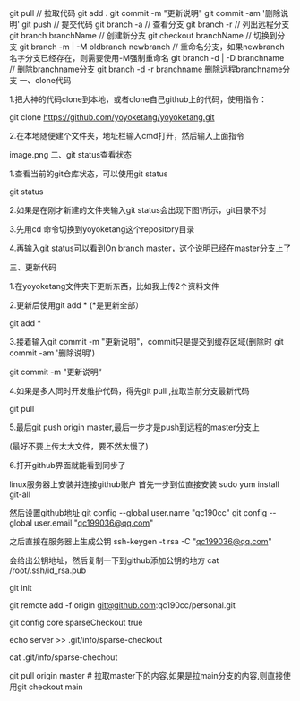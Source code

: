 git pull // 拉取代码
git add .
git commit -m "更新说明"
git commit -am '删除说明'
git push // 提交代码
git branch -a // 查看分支
git branch -r // 列出远程分支
git branch branchName // 创建新分支
git checkout branchName // 切换到分支
git branch -m | -M oldbranch newbranch  // 重命名分支，如果newbranch名字分支已经存在，则需要使用-M强制重命名
git branch -d | -D branchname // 删除branchname分支
git branch -d -r branchname 删除远程branchname分支
一、clone代码

1.把大神的代码clone到本地，或者clone自己github上的代码，使用指令：

git clone https://github.com/yoyoketang/yoyoketang.git

2.在本地随便建个文件夹，地址栏输入cmd打开，然后输入上面指令

image.png
二、git status查看状态

1.查看当前的git仓库状态，可以使用git status

git status

2.如果是在刚才新建的文件夹输入git status会出现下图1所示，git目录不对

3.先用cd 命令切换到yoyoketang这个repository目录

4.再输入git status可以看到On branch master，这个说明已经在master分支上了

三、更新代码

1.在yoyoketang文件夹下更新东西，比如我上传2个资料文件

2.更新后使用git add * (*是更新全部）

git add *

3.接着输入git commit -m "更新说明"，commit只是提交到缓存区域(删除时 git commit -am '删除说明')

git commit -m "更新说明“

4.如果是多人同时开发维护代码，得先git pull ,拉取当前分支最新代码

git pull

5.最后git push origin master,最后一步才是push到远程的master分支上

(最好不要上传太大文件，要不然太慢了)

6.打开github界面就能看到同步了


linux服务器上安装并连接github账户
首先一步到位直接安装
sudo yum install git-all

然后设置github地址
git config --global user.name "qc190cc"
git config --global user.email "qc199036@qq.com"

之后直接在服务器上生成公钥
ssh-keygen -t rsa -C "qc199036@qq.com"

会给出公钥地址，然后复制一下到github添加公钥的地方
cat /root/.ssh/id_rsa.pub


<!-- clone子目录 -->
<!-- # 1. 初始化 在本地指定文件夹内执行此命令设置为git仓库 -->
git init
<!-- # 2. 添加远程仓库地址，实现拉取remote的all objects信息-->
git remote add -f origin git@github.com:qc190cc/personal.git
<!-- # 3. 开启sparse clone, 用于控制是否允许设置pull指定文件/夹，适用于Git1.7.0以后版本 -->
git config core.sparseCheckout true
<!-- # 4. 本地目录的.git文件夹下，如果没有sparse-checkout文件则创建，在其中添加指定的文件/夹fileName，就是需要拉取的那个特定文件/夹。*表示所有，！表示匹配相反 -->
echo server >> .git/info/sparse-checkout
<!-- # 5. 查看 -->
cat .git/info/sparse-chechout
<!-- # 6. 拉取指定目录,已通过配置sparse-chechout指定了目标文件/夹 -->
git pull origin master # 拉取master下的内容,如果是拉main分支的内容,则直接使用git checkout main